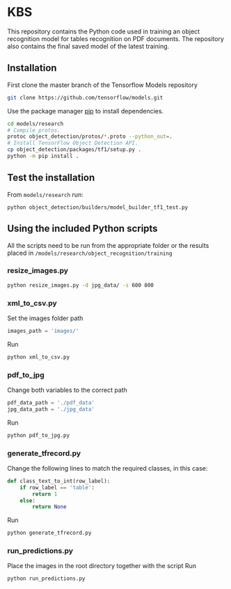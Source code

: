 # KBS

This repository contains the Python code used in training an object recognition model for tables recognition on PDF documents. The repository also contains the final saved model of the latest training.

## Installation

First clone the master branch of the Tensorflow Models repository
```bash
git clone https://github.com/tensorflow/models.git

```

Use the package manager [pip](https://pip.pypa.io/en/stable/) to install dependencies.

```bash
cd models/research
# Compile protos.
protoc object_detection/protos/*.proto --python_out=.
# Install TensorFlow Object Detection API.
cp object_detection/packages/tf1/setup.py .
python -m pip install .

```

## Test the installation
From ``models/research`` run:

```
python object_detection/builders/model_builder_tf1_test.py
```

## Using the included Python scripts

All the scripts need to be run from the appropriate folder or the results placed in ``/models/research/object_recognition/training``

### resize_images.py
```bash
python resize_images.py -d jpg_data/ -s 600 800
```

### xml_to_csv.py
Set the images folder path
```python
images_path = 'images/'
```
Run
```bash
python xml_to_csv.py
```

### pdf_to_jpg
Change both variables to the correct path
```python
pdf_data_path = './pdf_data'
jpg_data_path = './jpg_data'
```
Run
```bash
python pdf_to_jpg.py
```

### generate_tfrecord.py
Change the following lines to match the required classes, in this case:
```python
def class_text_to_int(row_label):
    if row_label == 'table':
        return 1
    else:
        return None
```
Run
```bash
python generate_tfrecord.py
```

### run_predictions.py
Place the images in the root directory together with the script
Run
```bash
python run_predictions.py
```